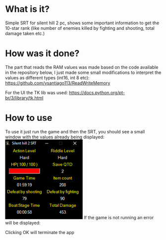 # What is it?
Simple SRT for silent hill 2 pc, shows some important information to get the 10-star rank (like number of enemies killed by fighting and shooting, total damage taken etc.)

# How was it done?
The part that reads the RAM values was made based on the code available in the repository below, I just made some small modifications to interpret the values as different types (int16, int 8 etc):
https://github.com/vsantiago113/ReadWriteMemory

For the UI the TK lib was used:
https://docs.python.org/pt-br/3/library/tk.html

# How to use
To use it just run the game and then the SRT, you should see a small window with the values already being displayed:
![alt text](https://github.com/rod-amorim/SilentHill2pcSRT/blob/main/Main_screen.PNG)
If the game is not running an error will be displayed:

Clicking OK will terminate the app
